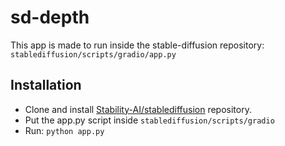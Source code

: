 # sd-depth

This app is made to run inside the stable-diffusion repository: `stablediffusion/scripts/gradio/app.py`

## Installation

- Clone and install [Stability-AI/stablediffusion](https://github.com/Stability-AI/stablediffusion) repository.
- Put the app.py script inside `stablediffusion/scripts/gradio`
- Run: ```python app.py```
